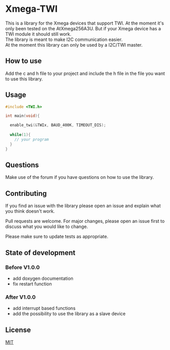 # Xmega-TWI
This is a library for the Xmega devices that support TWI. At the moment it's only been tested on the AtXmega256A3U. But if your Xmega device has a TWI module it should still work.  
The library is meant to make I2C communication easier.  
At the moment this library can only be used by a I2C/TWI master.


## How to use

Add the c and h file to your project and include the h file in the file you want to use this library.

## Usage

```c
#include <TWI.h>

int main(void){

  enable_twi(&TWIx, BAUD_400K, TIMEOUT_DIS);
  
  while(1){
    // your program
  }
}
```

## Questions
Make use of the forum if you have questions on how to use the library.  

## Contributing
If you find an issue with the library please open an issue and explain what you think doesn't work.  

Pull requests are welcome. For major changes, please open an issue first to discuss what you would like to change.

Please make sure to update tests as appropriate.

## State of development

### Before V1.0.0
  - add doxygen documentation
  - fix restart function
  
### After V1.0.0
  - add interrupt based functions
  - add the possibility to use the library as a slave device
  
## License
[MIT](https://choosealicense.com/licenses/mit/)
